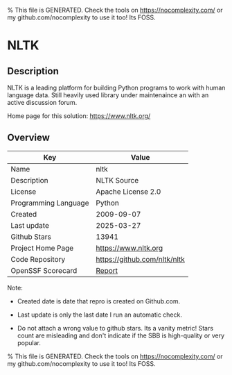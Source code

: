 
% This file is GENERATED. Check the tools on https://nocomplexity.com/ or my github.com/nocomplexity to use it too! Its FOSS. 

# NLTK

## Description 

NLTK is a leading platform for building Python programs to work with human language data. Still heavily used library under maintenaince an with an active discussion forum.

Home page for this solution: https://www.nltk.org/ 

## Overview 

| Key | Value |
| --- | --- |
| Name | nltk |
| Description | NLTK Source |
| License | Apache License 2.0 |
| Programming Language | Python |
| Created | 2009-09-07 |
| Last update | 2025-03-27 |
| Github Stars | 13941 |
| Project Home Page | https://www.nltk.org |
| Code Repository | https://github.com/nltk/nltk |
| OpenSSF Scorecard | [Report](https://securityscorecards.dev/viewer/?uri=github.com/nltk/nltk) |

Note:
 - Created date is date that repro is created on Github.com. 

- Last update is only the last date I run an automatic check. 

- Do not attach a wrong value to github stars. Its a vanity metric! Stars count are misleading and 
don't indicate if the SBB is high-quality or very popular.

% This file is GENERATED. Check the tools on https://nocomplexity.com/ or my github.com/nocomplexity to use it too! Its FOSS. 

